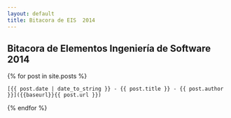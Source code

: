 ```yaml
---
layout: default
title: Bitacora de EIS  2014
---
```

 
## Bitacora de Elementos Ingeniería de Software 2014

{% for post in site.posts %}

	[{{ post.date | date_to_string }} - {{ post.title }} - {{ post.author }}]({{baseurl}}{{ post.url }})

{% endfor %}
